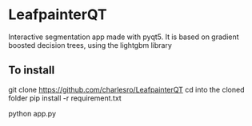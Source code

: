 # LeafpainterQT

Interactive segmentation app made with pyqt5.
It is based on gradient boosted decision trees, using the lightgbm library

## To install
git clone https://github.com/charlesro/LeafpainterQT
cd into the cloned folder
pip install -r requirement.txt

python app.py

